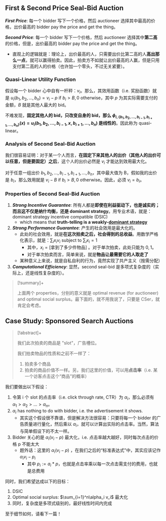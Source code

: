 ## First & Second Price Seal-Bid Auction

***First Price***: 每一个 bidder 写下一个价格，然后 auctioneer 选择其中最高的价格，出价最高的 bidder pay the price and get the thing。

***Second Price***: 每一个 bidder 写下一个价格，然后 auctioneer 选择其中**第二高**的价格，但是，出价最高的 bidder pay the price and get the thing。

- 直观上的逻辑就是：理论上，出价最高的人，只需要出价比第二高的人**高出那么一点**，就可以赢得拍卖。因此，拍卖方不如就让出价最高的人赢，但是只用支付第二高的人的价格（也许加一个零头，不过无关紧要）。

### Quasi-Linear Utility Function

假设每一个 bidder 心中自有一杆秤：$v_i$。那么，其效用函数（i.e. 奖励函数）就是 $u_i(b_1, b_2, \dots, b_n) = v_i - p \text{ if } b_i > B, 0 \text{ otherwise}$，其中 $p$ 为其实际需要支付的金额，$B$ 就是其他人最大的 bid。

不难发现，**固定其他人的 bid，只改变自身的 bid，那么 $\phi_{i,\{b_1, b_2, \dots, b_{i-1}, b_{i+1}, \dots, b_n\}}(x) = u_i(b_1, b_2, \dots, b_{i-1}, x, b_{i+1}, \dots, b_n)$ 是线性的**。因此称为 quasi-linear。

### Analysis of Second Seal-Bid Auction

我们很容易证明：对于某一个人而言，**在固定下来其他人的出价（其他人的出价可以任意，但是要固定）之后**，这个人的出价必然是 $v_i$ 才能达到效用最大化。

对于任意一组出价 $b_1, b_2, \dots, b_{i-1}, b_{i+1}, \dots, b_n$，其中最大值为 B，假如我的出价是 $b_i$，那么效用就是 $v_i - B \text{ if } b_i > B, 0 \text{ otherwise}$。因此，必须 $v_i = b_i$。

### Properties of Second Seal-Bid Auction

1. ***Strong Incentive Guarantee***: 所有人都是**即使在利益驱动下，也是诚实的；而且这不仅是纳什均衡，还是 dominant strategy**。用专业术语，就是：dominant strategy incentive compatible (DSIC)
    - which means that **truth-telling is a weakly-[dominant strategy](https://en.wikipedia.org/wiki/Dominant_strategy "Dominant strategy")**
2. ***Strong Performance Guarantee***: 产生的社会效用是最大化的。
    - 此处的社会效用，就是**在这次拍卖之后，社会得到的总收益**。用数学严格化表示，就是：$\sum_{i}x_i v_i \text { subject to } \sum_{i} x_i = 1$
        - 其中，$x_i = \text{[拿到了多少件物品]}$ 。对于单次拍卖，此处只能为 $0, 1$。
        - 对于单次拍卖而言，简单来说，就是**物品让最需要它的人取走了**
    - 某种意义上来说，就是自私自利的行为，竟然实现了共产主义（按需分配）
3. ***Computational Efficiency***: 显然，second seal-bid 是多项式复杂度的（实际上，还是线性复杂度的）。

> [!summary]+ 
> 
> 上面两个 properties，分别的意义就是 optimal revenue (for auctioneer) and optimal social surplus。最下面的，就不用我说了，只要是 CSer，就肯定会考虑。

## Case Study: Sponsored Search Auctions

> [!abstract]+
> 
> 我们此次拍卖的商品是 "slot"，广告槽位。
> 
> 我们拍卖物品的性质和之前不一样了：
> 
> 1. 拍卖多个商品
> 2. 拍卖的商品价值不一样。另，我们这里的价值，可以用**点击率**（i.e. 某一个访客点击这个“商品”的概率）

我们要做出以下假设：

1. 令第 i 个 slot 的点击率（i.e. click through rate, CTR）为 $\alpha_i$，那么必须有 $\alpha_1 > \alpha_2 > \dots > \alpha_n$。
2. $\alpha_i$ has nothing to do with bidder, i.e. the advertisement it shows.
    - 其实这个假设很不靠谱，但是解决方法很容易：只要将每一个 bidder 的广告质量进行量化，然后乘以 $\alpha_i$，就可以计算出实际的点击率。当然，算法与简单假设下的不太一样。
3. Bidder 关心的是 $\alpha_i (v_i - p)$ 最大化，i.e. 点击率越大越好，同时每次点击的价格 p 不能太大
    - 题外话：这里的 $\alpha_i (v_i - p)$ ，在我们之后的“标准表达式”中，其实应该记作 $\alpha_i v_i - p_i$
        - 其中 $p_i := a_i * p$，也就是点击率乘以每一次点击需支付的费用，也就是总费用

同时，我们希望达成以下的目标：

1. DSIC
2. Optimal social surplus: $\sum_{i=1}^n\alpha_i v_i$ 最大化
3. 同时，复杂度是多项式级别的，最好线性时间内完成

至于细节如何，请看下一篇！